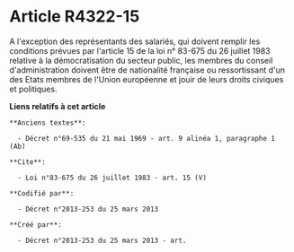 # Article R4322-15

A l'exception des représentants des salariés, qui doivent remplir les conditions prévues par l'article 15 de la loi n° 83-675
du 26 juillet 1983 relative à la démocratisation du secteur public, les membres du conseil d'administration doivent être de
nationalité française ou ressortissant d'un des Etats membres de l'Union européenne et jouir de leurs droits civiques et
politiques.

**Liens relatifs à cet article**

	**Anciens textes**:

	  - Décret n°69-535 du 21 mai 1969 - art. 9 alinéa 1, paragraphe 1 (Ab)

	**Cite**:

	  - Loi n°83-675 du 26 juillet 1983 - art. 15 (V)

	**Codifié par**:

	  - Décret n°2013-253 du 25 mars 2013

	**Créé par**:

	  - Décret n°2013-253 du 25 mars 2013 - art.

